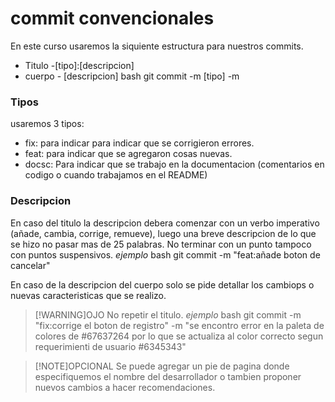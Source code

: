 # commit convencionales
En este curso usaremos la siquiente estructura para nuestros commits.
- Titulo -[tipo]:[descripcion]
- cuerpo - [descripcion]
bash
git commit -m [tipo]<desc> -m <desc>

### Tipos
usaremos 3 tipos:
- fix: para indicar para indicar que se corrigieron errores.
- feat: para indicar que se agregaron cosas nuevas.
- docsc: Para indicar que se trabajo en la documentacion (comentarios en codigo o cuando trabajamos en el README)
### Descripcion
En caso del titulo la descripcion debera comenzar con un verbo imperativo (añade, cambia, corrige, remueve), luego una breve descripcion de lo que se hizo no pasar mas de 25 palabras.
No terminar con un punto tampoco con puntos suspensivos.
*ejemplo*
bash
git commit -m "feat:añade boton de cancelar"
  
En caso de la descripcion del cuerpo solo se pide detallar los cambiops o nuevas caracteristicas que se realizo.
> [!WARNING]OJO
No repetir el titulo.
*ejemplo*
bash
git commit -m "fix:corrige el boton de registro" -m "se encontro error en la paleta de colores de #67637264 por lo que se actualiza al color correcto segun requerimienti de usuario #6345343"

> [!NOTE]OPCIONAL 
Se puede agregar un pie de pagina donde especifiquemos el nombre del desarrollador o tambien proponer nuevos cambios a hacer recomendaciones.